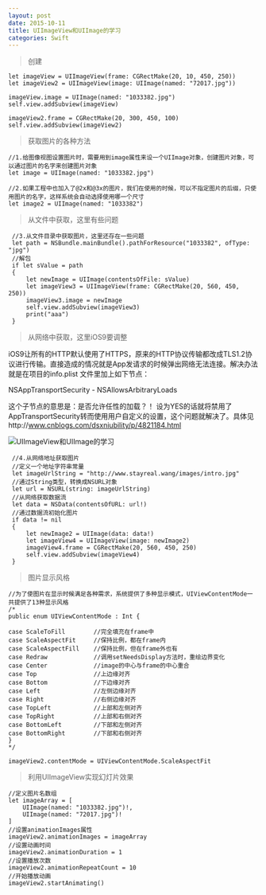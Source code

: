```yaml
---
layout: post
date: 2015-10-11
title: UIImageView和UIImage的学习
categories: Swift
---
```


>创建

	let imageView = UIImageView(frame: CGRectMake(20, 10, 450, 250))
	let imageView2 = UIImageView(image: UIImage(named: "72017.jpg"))
	
	imageView.image = UIImage(named: "1033382.jpg")
	self.view.addSubview(imageView)
	
	imageView2.frame = CGRectMake(20, 300, 450, 100)
	self.view.addSubview(imageView2)
	
>获取图片的各种方法

	//1.给图像视图设置图片时，需要用到image属性来设一个UIImage对象，创建图片对象，可以通过图片的名字来创建图片对象
	let image = UIImage(named: "1033382.jpg")
	
	//2.如果工程中也加入了@2x和@3x的图片，我们在使用的时候，可以不指定图片的后缀，只使用图片的名字，这样系统会自动选择使用哪一个尺寸
	let image2 = UIImage(named: "1033382")

>从文件中获取，这里有些问题

	 //3.从文件目录中获取图片，这里还存在一些问题
	 let path = NSBundle.mainBundle().pathForResource("1033382", ofType: "jpg")
	 //解包
	 if let sValue = path
	 {
	     let newImage = UIImage(contentsOfFile: sValue)
	     let imageView3 = UIImageView(frame: CGRectMake(20, 560, 450, 250))
	     imageView3.image = newImage
	     self.view.addSubview(imageView3)
	     print("aaa")
	 }
	 
>从网络中获取，这里iOS9要调整

iOS9让所有的HTTP默认使用了HTTPS，原来的HTTP协议传输都改成TLS1.2协议进行传输。直接造成的情况就是App发请求的时候弹出网络无法连接。解决办法就是在项目的info.plist 文件里加上如下节点：

NSAppTransportSecurity - NSAllowsArbitraryLoads
	 
这个子节点的意思是：是否允许任性的加载？！ 设为YES的话就将禁用了AppTransportSecurity转而使用用户自定义的设置，这个问题就解决了。具体见http://www.cnblogs.com/dsxniubility/p/4821184.html

![UIImageView和UIImage的学习](http://cxray.github.io/public/images/UIImageView和UIImage的学习.png)

	 //4.从网络地址获取图片
	 //定义一个地址字符串常量
	 let imageUrlString = "http://www.stayreal.wang/images/intro.jpg"
	 //通过String类型，转换成NSURL对象
	 let url = NSURL(string: imageUrlString)
	 //从网络获取数据流
	 let data = NSData(contentsOfURL: url!)
	 //通过数据流初始化图片
	 if data != nil
	 {
	     let newImage2 = UIImage(data: data!)
	     let imageView4 = UIImageView(image: newImage2)
	     imageView4.frame = CGRectMake(20, 560, 450, 250)
	     self.view.addSubview(imageView4)
	 }

>图片显示风格

	//为了使图片在显示时候满足各种需求，系统提供了多种显示模式，UIViewContentMode一共提供了13种显示风格
	/*
	public enum UIViewContentMode : Int {
	
	case ScaleToFill        //完全填充在frame中
	case ScaleAspectFit     //保持比例，都在frame内
	case ScaleAspectFill    //保持比例，但在frame外也有
	case Redraw             //调用setNeedsDisplay方法时，重绘边界变化
	case Center             //image的中心与frame的中心重合
	case Top                //上边缘对齐
	case Bottom             //下边缘对齐
	case Left               //左侧边缘对齐
	case Right              //右侧边缘对齐
	case TopLeft            //上部和左侧对齐
	case TopRight           //上部和右侧对齐
	case BottomLeft         //下部和左侧对齐
	case BottomRight        //下部和右侧对齐
	}
	*/
	
	imageView2.contentMode = UIViewContentMode.ScaleAspectFit
	
>利用UIImageView实现幻灯片效果

	//定义图片名数组
	let imageArray = [
	    UIImage(named: "1033382.jpg")!,
	    UIImage(named: "72017.jpg")!
	]
	//设置animationImages属性
	imageView2.animationImages = imageArray
	//设置动画时间
	imageView2.animationDuration = 1
	//设置播放次数
	imageView2.animationRepeatCount = 10
	//开始播放动画
	imageView2.startAnimating()
	
